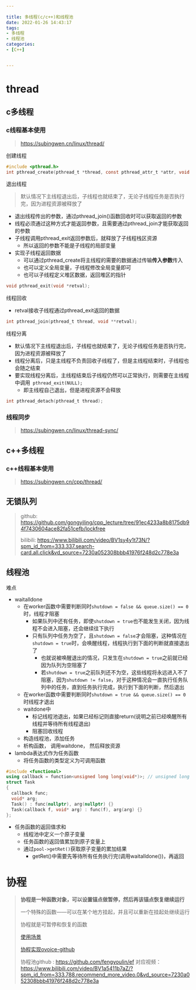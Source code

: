 ```yaml
---
 
title: 多线程(c/c++)和线程池
date: 2022-01-26 14:43:17
tags:
- 多线程
- 线程池
categories:
- [C++]


---
```


#  thread

##  c多线程

###  c线程基本使用

> https://subingwen.cn/linux/thread/

创建线程

```c
#include <pthread.h>
int pthread_create(pthread_t *thread, const pthread_attr_t *attr, void *(*start_routine) (void *), void *arg);
```

退出线程

> 默认情况下主线程退出后，子线程也就结束了，无论子线程任务是否执行完，因为进程资源被释放了

* 退出线程传出的参数，通过pthread_join()函数回收时可以获取返回的参数
* 线程必须通过这种方式才能返回参数，且需要通过pthread_join才能获取返回的参数
* 子线程调用pthread_exit返回参数后，就释放了子线程栈区资源
  * 所以返回的参数不能是子线程的局部变量
* 实现子线程返回数据
  * 可以通过pthread_create将主线程的需要的数据通过传输**传入参数**传入
  * 也可以定义全局变量，子线程修改全局变量即可
  * 也可以子线程定义堆区数据，返回堆区的指针

```c
void pthread_exit(void *retval);
```

线程回收

* retval接收子线程通过pthread_exit返回的数据

```c
int pthread_join(pthread_t thread, void **retval);
```

线程分离

* 默认情况下主线程退出后，子线程也就结束了，无论子线程任务是否执行完，因为进程资源被释放了
* 线程分离后，只是主线程不负责回收子线程了，但是主线程结束时，子线程也会随之结束
* 要实现线程分离后，主线程结束后子线程仍然可以正常执行，则需要在主线程中调用` pthread_exit(NULL);`
  * 即主线程自己退出，但是进程资源不会释放

```c
int pthread_detach(pthread_t thread);
```

###  线程同步

> https://subingwen.cn/linux/thread-sync/



##  c++多线程

###  c++线程基本使用

> https://subingwen.cn/cpp/thread/

## 无锁队列

> github: https://github.com/gongyiling/cpp_lecture/tree/91ec4233a8b8175db94f7430604ace82fa51cefb/lockfree
>
> bilibili: https://www.bilibili.com/video/BV1sy4y1t73N/?spm_id_from=333.337.search-card.all.click&vd_source=7230a052308bbb41976f248d2c778e3a

##  线程池

难点

* waitalldone
  * 在worker函数中需要判断同时`shutdown = false && queue.size() == 0 `时，线程才阻塞
    * 如果队列中还有任务，即使`shutdown = true`也不能发生关闭，因为线程不会进入阻塞，还会继续往下执行
    * 只有队列中任务为空了，且`shutdown = false`才会阻塞，这种情况在`shutdown = true`时，会唤醒线程，线程执行到下面的判断就直接退出了
      * 也就说被唤醒退出的情况，只发生在`shutdown = true`之前就已经因为队列为空阻塞了
      * 若`shutdown = true`之前队列还不为空，这些线程将永远进入不了阻塞，因为`shutdown != false`，对于这种情况会一直执行任务队列中的任务，直到任务执行完成，执行到下面的判断，然后退出
  * 在worker函数中需要判断同时`shutdown = true && queue.size() == 0 `时线程才退出
  * waitdone中
    * 标记线程池退出，如果已经标记则直接return(说明之前已经唤醒所有线程并等待所有线程退出)
    * 阻塞回收线程
  * 构造线程池，添加任务
  * 析构函数， 调用waitdone， 然后释放资源
* lambda表达式作为任务函数
  * 将任务函数的类型定义为可调用函数

```c++
#include <functional>
using callback = function<unsigned long long(void*)>; // unsigned long long是返回值类型，void*是函数参数
struct Task
{
  callback func;
  void* arg;
  Task() : func(nullptr), arg(nullptr) {}
  Task(callback f, void* arg) : func(f), arg(arg) {}
};
```

* 任务函数的返回值求和
  * 线程池中定义一个原子变量
  * 任务函数的返回值累加到原子变量上
  * 通过`pool->getRet()`获取原子变量的累加结果
    * getRet()中需要先等待所有任务执行完(调用waitalldone())，再返回

#  协程

> **协程是一种函数对象，可以设置锚点做暂停，然后再该锚点恢复继续运行**
>
> 一个特殊的函数——可以在某个地方挂起，并且可以重新在挂起处继续运行
>
> 协程就是可暂停和恢复的函数
>
> [使用场景](https://zhuanlan.zhihu.com/p/446797833)
>
> [协程实现ovoice-github](https://github.com/wangbojing/NtyCo)
>
> 协程池github : https://github.com/fengyoulin/ef    对应视频：https://www.bilibili.com/video/BV1a5411b7aZ/?spm_id_from=333.788.recommend_more_video.0&vd_source=7230a052308bbb41976f248d2c778e3a
>
> 